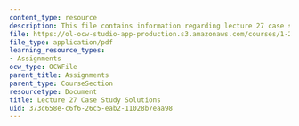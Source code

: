 ```yaml
---
content_type: resource
description: This file contains information regarding lecture 27 case study solutions.
file: https://ol-ocw-studio-app-production.s3.amazonaws.com/courses/1-264j-database-internet-and-systems-integration-technologies-fall-2013/373c658ec6f626c5eab211028b7eaa98_MIT1_264JF13_L27_sol.pdf
file_type: application/pdf
learning_resource_types:
- Assignments
ocw_type: OCWFile
parent_title: Assignments
parent_type: CourseSection
resourcetype: Document
title: Lecture 27 Case Study Solutions
uid: 373c658e-c6f6-26c5-eab2-11028b7eaa98
---
```

